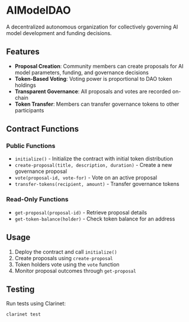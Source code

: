 # AIModelDAO

A decentralized autonomous organization for collectively governing AI model development and funding decisions.

## Features

- **Proposal Creation**: Community members can create proposals for AI model parameters, funding, and governance decisions
- **Token-Based Voting**: Voting power is proportional to DAO token holdings
- **Transparent Governance**: All proposals and votes are recorded on-chain
- **Token Transfer**: Members can transfer governance tokens to other participants

## Contract Functions

### Public Functions
- `initialize()` - Initialize the contract with initial token distribution
- `create-proposal(title, description, duration)` - Create a new governance proposal
- `vote(proposal-id, vote-for)` - Vote on an active proposal
- `transfer-tokens(recipient, amount)` - Transfer governance tokens

### Read-Only Functions
- `get-proposal(proposal-id)` - Retrieve proposal details
- `get-token-balance(holder)` - Check token balance for an address

## Usage

1. Deploy the contract and call `initialize()`
2. Create proposals using `create-proposal`
3. Token holders vote using the `vote` function
4. Monitor proposal outcomes through `get-proposal`

## Testing

Run tests using Clarinet:
```bash
clarinet test